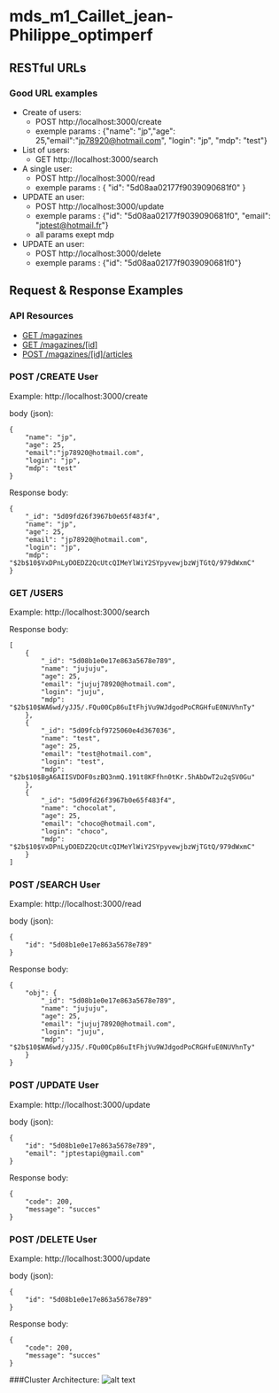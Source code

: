 # mds_m1_Caillet_jean-Philippe_optimperf

## RESTful URLs

### Good URL examples
* Create of users:
    * POST http://localhost:3000/create
    * exemple params : {"name": "jp","age": 25,"email":"jp78920@hotmail.com", "login": "jp", "mdp": "test"}
* List of users:
    * GET http://localhost:3000/search
* A single user:
    * POST http://localhost:3000/read
    * exemple params : { "id": "5d08aa02177f9039090681f0" }
* UPDATE an user:
    * POST http://localhost:3000/update
    * exemple params : {"id": "5d08aa02177f9039090681f0", "email": "jptest@hotmail.fr"}
    * all params exept mdp
* UPDATE an user:
    * POST http://localhost:3000/delete
    * exemple params : {"id": "5d08aa02177f9039090681f0"}


## Request & Response Examples

### API Resources

  - [GET /magazines](#get-magazines)
  - [GET /magazines/[id]](#get-magazinesid)
  - [POST /magazines/[id]/articles](#post-magazinesidarticles)

### POST /CREATE User

Example: http://localhost:3000/create

body (json):
```
{ 
	"name": "jp",
	"age": 25,
	"email":"jp78920@hotmail.com", 
	"login": "jp",
	"mdp": "test"
}
```


Response body:
```
{
    "_id": "5d09fd26f3967b0e65f483f4",
    "name": "jp",
    "age": 25,
    "email": "jp78920@hotmail.com",
    "login": "jp",
    "mdp": "$2b$10$VxDPnLyDOEDZ2QcUtcQIMeYlWiY2SYpyvewjbzWjTGtQ/979dWxmC"
}
```


### GET /USERS

Example: http://localhost:3000/search

Response body:
```
[
    {
        "_id": "5d08b1e0e17e863a5678e789",
        "name": "jujuju",
        "age": 25,
        "email": "jujuj78920@hotmail.com",
        "login": "juju",
        "mdp": "$2b$10$WA6wd/yJJ5/.FQu00Cp86uItFhjVu9WJdgodPoCRGHfuE0NUVhnTy"
    },
    {
        "_id": "5d09fcbf9725060e4d367036",
        "name": "test",
        "age": 25,
        "email": "test@hotmail.com",
        "login": "test",
        "mdp": "$2b$10$BgA6AIISVDOF0szBQ3nmQ.191t8KFfhn0tKr.5hAbDwT2u2qSV0Gu"
    },
    {
        "_id": "5d09fd26f3967b0e65f483f4",
        "name": "chocolat",
        "age": 25,
        "email": "choco@hotmail.com",
        "login": "choco",
        "mdp": "$2b$10$VxDPnLyDOEDZ2QcUtcQIMeYlWiY2SYpyvewjbzWjTGtQ/979dWxmC"
    }
]
```

### POST /SEARCH User

Example: http://localhost:3000/read

body (json):
```
{
	"id": "5d08b1e0e17e863a5678e789"
}
```


Response body:
```
{
    "obj": {
        "_id": "5d08b1e0e17e863a5678e789",
        "name": "jujuju",
        "age": 25,
        "email": "jujuj78920@hotmail.com",
        "login": "juju",
        "mdp": "$2b$10$WA6wd/yJJ5/.FQu00Cp86uItFhjVu9WJdgodPoCRGHfuE0NUVhnTy"
    }
}
```


### POST /UPDATE User

Example: http://localhost:3000/update

body (json):
```
{
	"id": "5d08b1e0e17e863a5678e789",
	"email": "jptestapi@gmail.com"
}
```


Response body:
```
{
    "code": 200,
    "message": "succes"
}
```

### POST /DELETE User

Example: http://localhost:3000/update

body (json):
```
{
	"id": "5d08b1e0e17e863a5678e789"
}
```


Response body:
```
{
    "code": 200,
    "message": "succes"
}
```


###Cluster Architecture:
![alt text](https://www.linode.com/docs/databases/mongodb/build-database-clusters-with-mongodb/mongodb-cluster-diagram.png)